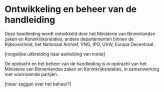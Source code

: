 # Ontwikkeling en beheer van de handleiding
Deze handleiding wordt ontwikkeld door het Ministerie van Binnenlandse zaken en Koninkrijksrelaties, andere departementen binnen de Rijksoverheid, het Nationaal Archief, VNG, IPO, UVW, Europa Decentraal. 

[mogelijke uitbreiding naar aanleiding van motie]

De opdracht en het beheer van de handleiding is in opdracht van het Ministerie van Binnenlandse zaken en Koninkrijksrelaties, in samenwerking met voornoemde partijen. 

[meer zeggen over het beheer?] 
 
